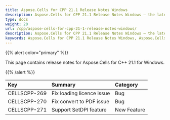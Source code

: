 ```yaml
---
title: Aspose.Cells for CPP 21.1 Release Notes Windows
description: Aspose.Cells for CPP 21.1 Release Notes Windows – the latest updates and fixes.
type: docs
weight: 20
url: /cpp/aspose-cells-for-cpp-21-1-release-notes-windows/
description: Aspose.Cells for CPP 21.1 Release Notes Windows – the latest enhancements, new features, and fixes.
keywords: Aspose.Cells for CPP 21.1 Release Notes Windows, Aspose.Cells for CPP 21.1 Windows updates and fixes
---
```


{{% alert color="primary" %}}

This page contains release notes for Aspose.Cells for C++ 21.1 for Windows.

{{% /alert %}}

|**Key**|**Summary**|**Category**|
| :- | :- | :- |
|CELLSCPP-269|Fix loading licence issue |Bug|
|CELLSCPP-270|Fix convert  to PDF issue |Bug|
|CELLSCPP-271|Support SetDPI feature|New Feature|
